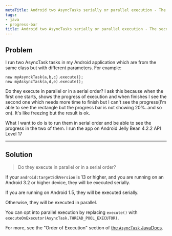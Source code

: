 ```yaml
---
metaTitle: Android two AsyncTasks serially or parallel execution - The second is freezing but the result is ok
tags:
- java
- progress-bar
title: Android two AsyncTasks serially or parallel execution - The second is freezing but the result is ok
---
```


## Problem

I run two AsyncTask tasks in my Android application which are from the same class but with different parameters. For example:



```
new myAsynckTask(a,b,c).execute();
new myAssyncTask(a,d,e).execute();

```

Do they execute in parallel or in a serial order? I ask this because when the first one starts, shows the progress of execution and when finishes I see the second one which needs more time to finish but I can't see the progress(I'm able to see the rectangle but the progress bar is not showing 20%..and so on). It's like freezing but the result is ok.


What I want to do is to run them in serial order and be able to see the progress in the two of them.
I run the app on Android Jelly Bean 4.2.2 API Level 17



---

## Solution


> 
> Do they execute in parallel or in a serial order?
> 
> 
> 


If your `android:targetSdkVersion` is 13 or higher, and you are running on an Android 3.2 or higher device, they will be executed serially.


If you are running on Android 1.5, they will be executed serially.


Otherwise, they will be executed in parallel.


You can opt into parallel execution by replacing `execute()` with `executeOnExecutor(AsyncTask.THREAD_POOL_EXECUTOR)`.


For more, see the "Order of Execution" section of [the `AsyncTask` JavaDocs](https://developer.android.com/reference/android/os/AsyncTask.html).


